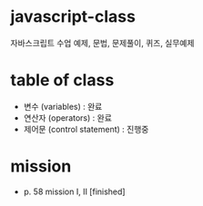 # javascript-class
자바스크립트 수업 예제, 문법, 문제풀이, 퀴즈, 실무예제

# table of class
- 변수 (variables) : 완료
- 연산자 (operators) : 완료
- 제어문 (control statement) : 진행중

# mission
- p. 58 mission I, II [finished]
